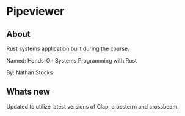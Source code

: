# Pipeviewer

## About
Rust systems application built during the course.

Named: Hands-On Systems Programming with Rust

By: Nathan Stocks

## Whats new
Updated to utilize latest versions of Clap, crossterm and crossbeam.
